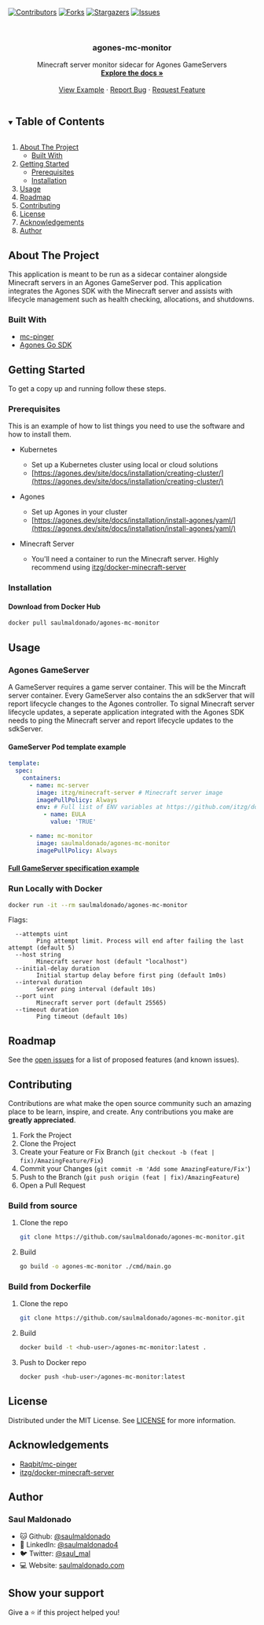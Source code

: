 <!--
*** Thanks for checking out the Best-README-Template. If you have a suggestion
*** that would make this better, please fork the repo and create a pull request
*** or simply open an issue with the tag "enhancement".
*** Thanks again! Now go create something AMAZING! :D
***
***
***
*** To avoid retyping too much info. Do a search and replace for the following:
*** github_username, repo_name, twitter_handle, email, project_title, project_description
-->

<!-- PROJECT SHIELDS -->
<!--
*** I'm using markdown "reference style" links for readability.
*** Reference links are enclosed in brackets [ ] instead of parentheses ( ).
*** See the bottom of this document for the declaration of the reference variables
*** for contributors-url, forks-url, etc. This is an optional, concise syntax you may use.
*** https://www.markdownguide.org/basic-syntax/#reference-style-links
-->

[![Contributors][contributors-shield]][contributors-url]
[![Forks][forks-shield]][forks-url]
[![Stargazers][stars-shield]][stars-url]
[![Issues][issues-shield]][issues-url]

<!-- PROJECT LOGO -->
<br />
<p align="center">
  <h3 align="center">agones-mc-monitor</h3>

  <p align="center">
  Minecraft server monitor sidecar for Agones GameServers
    <br />
    <a href="https://github.com/saulmaldonado/agones-mc-monitor"><strong>Explore the docs »</strong></a>
    <br />
    <br />
    <a href="https://github.com/saulmaldonado/agones-mc-monitor/tree/main/example/mc-server.yml">View Example</a>
    ·
    <a href="https://github.com/saulmaldonado/agones-mc-monitor/issues">Report Bug</a>
    ·
    <a href="https://github.com/saulmaldonado/agones-mc-monitor/issues">Request Feature</a>
  </p>
</p>

<!-- TABLE OF CONTENTS -->
<details open="open">
  <summary><h2 style="display: inline-block">Table of Contents</h2></summary>
  <ol>
    <li>
      <a href="#about-the-project">About The Project</a>
      <ul>
        <li><a href="#built-with">Built With</a></li>
      </ul>
    </li>
    <li>
      <a href="#getting-started">Getting Started</a>
      <ul>
        <li><a href="#prerequisites">Prerequisites</a></li>
        <li><a href="#installation">Installation</a></li>
      </ul>
    </li>
    <li><a href="#usage">Usage</a></li>
    <li><a href="#roadmap">Roadmap</a></li>
    <li><a href="#contributing">Contributing</a></li>
    <li><a href="#license">License</a></li>
    <li><a href="#acknowledgements">Acknowledgements</a></li>
    <li><a href="#author">Author</a></li>
  </ol>
</details>

<!-- ABOUT THE PROJECT -->

## About The Project

This application is meant to be run as a sidecar container alongside Minecraft servers in an Agones GameServer pod. This application integrates the Agones SDK with the Minecraft server and assists with lifecycle management such as health checking, allocations, and shutdowns.

### Built With

- [mc-pinger](https://github.com/Raqbit/mc-pinger)
- [Agones Go SDK](agones.dev/agones/sdks/go)

<!-- GETTING STARTED -->

## Getting Started

To get a copy up and running follow these steps.

### Prerequisites

This is an example of how to list things you need to use the software and how to install them.

- Kubernetes

  - Set up a Kubernetes cluster using local or cloud solutions
  - [https://agones.dev/site/docs/installation/creating-cluster/](https://agones.dev/site/docs/installation/creating-cluster/)

- Agones

  - Set up Agones in your cluster
  - [https://agones.dev/site/docs/installation/install-agones/yaml/](https://agones.dev/site/docs/installation/install-agones/yaml/)

- Minecraft Server
  - You'll need a container to run the Minecraft server. Highly recommend using [itzg/docker-minecraft-server](https://github.com/itzg/docker-minecraft-server)

### Installation

#### Download from Docker Hub

```sh
docker pull saulmaldonado/agones-mc-monitor
```

<!-- USAGE EXAMPLES -->

## Usage

### Agones GameServer

A GameServer requires a game server container. This will be the Mincraft server container. Every GameServer also contains the an sdkServer that will report lifecycle changes to the Agones controller. To signal Minecraft server lifecycle updates, a seperate application integrated with the Agones SDK needs to ping the Minecraft server and report lifecycle updates to the sdkServer.

#### GameServer Pod template example

```yml
template:
  spec:
    containers:
      - name: mc-server
        image: itzg/minecraft-server # Minecraft server image
        imagePullPolicy: Always
        env: # Full list of ENV variables at https://github.com/itzg/docker-minecraft-server
          - name: EULA
            value: 'TRUE'

      - name: mc-monitor
        image: saulmaldonado/agones-mc-monitor
        imagePullPolicy: Always
```

#### [Full GameServer specification example](./example/mc-server.yml)

### Run Locally with Docker

```sh
docker run -it --rm saulmaldonado/agones-mc-monitor
```

Flags:

```
  --attempts uint
        Ping attempt limit. Process will end after failing the last attempt (default 5)
  --host string
        Minecraft server host (default "localhost")
  --initial-delay duration
        Initial startup delay before first ping (default 1m0s)
  --interval duration
        Server ping interval (default 10s)
  --port uint
        Minecraft server port (default 25565)
  --timeout duration
        Ping timeout (default 10s)
```

<!-- ROADMAP -->

## Roadmap

See the [open issues](https://github.com/saulmaldonado/agones-mc-monitor/issues) for a list of proposed features (and known issues).

<!-- CONTRIBUTING -->

## Contributing

Contributions are what make the open source community such an amazing place to be learn, inspire, and create. Any contributions you make are **greatly appreciated**.

1. Fork the Project
2. Clone the Project
3. Create your Feature or Fix Branch (`git checkout -b (feat | fix)/AmazingFeature/Fix`)
4. Commit your Changes (`git commit -m 'Add some AmazingFeature/Fix'`)
5. Push to the Branch (`git push origin (feat | fix)/AmazingFeature`)
6. Open a Pull Request

### Build from source

1. Clone the repo

   ```sh
   git clone https://github.com/saulmaldonado/agones-mc-monitor.git
   ```

2. Build

   ```sh
   go build -o agones-mc-monitor ./cmd/main.go
   ```

### Build from Dockerfile

1. Clone the repo

   ```sh
   git clone https://github.com/saulmaldonado/agones-mc-monitor.git
   ```

2. Build

   ```sh
   docker build -t <hub-user>/agones-mc-monitor:latest .
   ```

3. Push to Docker repo

   ```sh
   docker push <hub-user>/agones-mc-monitor:latest
   ```

<!-- LICENSE -->

## License

Distributed under the MIT License. See [LICENSE](./LICENSE) for more information.

<!-- ACKNOWLEDGEMENTS -->

## Acknowledgements

- [Raqbit/mc-pinger](https://github.com/Raqbit/mc-pinger)
- [itzg/docker-minecraft-server](https://github.com/itzg/docker-minecraft-server)

## Author

### Saul Maldonado

- 🐱 Github: [@saulmaldonado](https://github.com/saulmaldonado)
- 🤝 LinkedIn: [@saulmaldonado4](https://www.linkedin.com/in/saulmaldonado4/)
- 🐦 Twitter: [@saul_mal](https://twitter.com/saul_mal)
- 💻 Website: [saulmaldonado.com](https://saulmaldonado.com/)

## Show your support

Give a ⭐️ if this project helped you!

<!-- MARKDOWN LINKS & IMAGES -->
<!-- https://www.markdownguide.org/basic-syntax/#reference-style-links -->

[contributors-shield]: https://img.shields.io/github/contributors/saulmaldonado/agones-mc-monitor.svg?style=for-the-badge
[contributors-url]: https://github.com/saulmaldonado/agones-mc-monitor/graphs/contributors
[forks-shield]: https://img.shields.io/github/forks/saulmaldonado/agones-mc-monitor.svg?style=for-the-badge
[forks-url]: https://github.com/saulmaldonado/agones-mc-monitor/network/members
[stars-shield]: https://img.shields.io/github/stars/saulmaldonado/agones-mc-monitor.svg?style=for-the-badge
[stars-url]: https://github.com/saulmaldonado/agones-mc-monitor/stargazers
[issues-shield]: https://img.shields.io/github/issues/saulmaldonado/agones-mc-monitor.svg?style=for-the-badge
[issues-url]: https://github.com/saulmaldonado/agones-mc-monitor/issues
[license-shield]: https://img.shields.io/github/license/saulmaldonado/agones-mc-monitor.svg?style=for-the-badge
[license-url]: https://github.com/saulmaldonado/agones-mc-monitor/blob/master/LICENSE.txt

